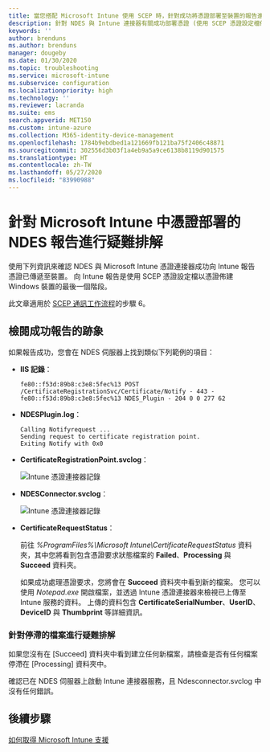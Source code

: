 ```yaml
---
title: 當您搭配 Microsoft Intune 使用 SCEP 時，針對成功將憑證部署至裝置的報告進行疑難排解 | Microsoft Docs
description: 針對 NDES 與 Intune 連接器有關成功部署憑證 (使用 SCEP 憑證設定檔佈建) 的報告進行疑難排解。
keywords: ''
author: brenduns
ms.author: brenduns
manager: dougeby
ms.date: 01/30/2020
ms.topic: troubleshooting
ms.service: microsoft-intune
ms.subservice: configuration
ms.localizationpriority: high
ms.technology: ''
ms.reviewer: lacranda
ms.suite: ems
search.appverid: MET150
ms.custom: intune-azure
ms.collection: M365-identity-device-management
ms.openlocfilehash: 1784b9ebdbed1a121669fb121ba75f2406c48871
ms.sourcegitcommit: 302556d3b03f1a4eb9a5a9ce6138b8119d901575
ms.translationtype: HT
ms.contentlocale: zh-TW
ms.lasthandoff: 05/27/2020
ms.locfileid: "83990988"
---
```

# <a name="troubleshoot-ndes-reporting-of-certificate-deployments-in-microsoft-intune"></a>針對 Microsoft Intune 中憑證部署的 NDES 報告進行疑難排解

使用下列資訊來確認 NDES 與 Microsoft Intune 憑證連接器成功向 Intune 報告憑證已傳遞至裝置。 向 Intune 報告是使用 SCEP 憑證設定檔以憑證佈建 Windows 裝置的最後一個階段。

此文章適用於 [SCEP 通訊工作流程](troubleshoot-scep-certificate-profiles.md)的步驟 6。

## <a name="review-for-signs-of-successful-reporting"></a>檢閱成功報告的跡象

如果報告成功，您會在 NDES 伺服器上找到類似下列範例的項目：

- **IIS 記錄**：

  `fe80::f53d:89b8:c3e8:5fec%13 POST /CertificateRegistrationSvc/Certificate/Notify - 443 - fe80::f53d:89b8:c3e8:5fec%13 NDES_Plugin - 204 0 0 277 62`

- **NDESPlugin.log**：

  ```
  Calling Notifyrequest ...
  Sending request to certificate registration point.
  Exiting Notify with 0x0
  ```

- **CertificateRegistrationPoint.svclog**：

  ![Intune 憑證連接器記錄](../protect/media/troubleshoot-scep-certificate-reporting/certificate-registration-point-log.png)

- **NDESConnector.svclog**：

  ![Intune 憑證連接器記錄](../protect/media/troubleshoot-scep-certificate-reporting/ndesconnector-log.png)

- **CertificateRequestStatus**：

  前往 *%ProgramFiles%\Microsoft Intune\CertificateRequestStatus* 資料夾，其中您將看到包含憑證要求狀態檔案的 **Failed**、**Processing** 與 **Succeed** 資料夾。

  如果成功處理憑證要求，您將會在 **Succeed** 資料夾中看到新的檔案。 您可以使用 *Notepad.exe* 開啟檔案，並透過 Intune 憑證連接器來檢視已上傳至 Intune 服務的資料。 上傳的資料包含 **CertificateSerialNumber**、**UserID**、**DeviceID** 與 **Thumbprint** 等詳細資訊。

### <a name="troubleshoot-stuck-files"></a>針對停滯的檔案進行疑難排解

如果您沒有在 [Succeed]  資料夾中看到建立任何新檔案，請檢查是否有任何檔案停滯在 [Processing]  資料夾中。

確認已在 NDES 伺服器上啟動 Intune 連接器服務，且 Ndesconnector.svclog 中沒有任何錯誤。

## <a name="next-steps"></a>後續步驟

[如何取得 Microsoft Intune 支援](../fundamentals/get-support.md)
